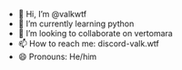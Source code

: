 - 👋 Hi, I’m @valkwtf
- 🌱 I’m currently learning python
- 💞️ I’m looking to collaborate on vertomara
- 📫 How to reach me: discord-valk.wtf
- 😄 Pronouns: He/him

<!---
valkwtf/valkwtf is a ✨ special ✨ repository because its `README.md` (this file) appears on your GitHub profile.
You can click the Preview link to take a look at your changes.
--->
